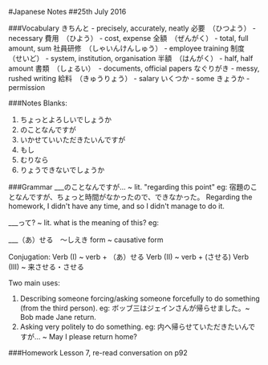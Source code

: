 #Japanese Notes
##25th July 2016

###Vocabulary
きちんと - precisely, accurately, neatly
必要　（ひつよう） - necessary
費用　（ひよう） - cost, expense
全額　（ぜんがく） - total, full amount, sum
社員研修　（しゃいんけんしゅう） - employee training
制度　（せいど） - system, institution, organisation
半額　（はんがく） - half, half amount
書類　（しょるい）　- documents, official papers
なぐりがき - messy, rushed writing
給料　（きゅうりょう） - salary
いくつか - some
きょうか - permission

###Notes
Blanks:
1. ちょっとよろしいでしょうか
2. のことなんですが
3. いかせていいただきたいんですが
4. もし
5. むりなら
6. りょうできないでしょうか

###Grammar
___のことなんですが... ~ lit. "regarding this point"
eg: 宿題のことなんですが、ちょっと時間がなかったので、できなかった。
Regarding the homework, I didn't have any time, and so I didn't manage to do it.


___って? ~ lit. what is the meaning of this?
eg: 


___（あ）せる　～しえき form ~ causative form

Conjugation:
Verb (I)   ~ verb + （あ）せる
Verb (II)  ~ verb + (させる)
Verb (III) ~ 来させる・させる

Two main uses:
1. Describing someone forcing/asking someone forcefully to do something (from the third person).
   eg: ボッブ三はジェインさんが帰らせました。~ Bob made Jane return.
2. Asking very politely to do something.
   eg: 内へ帰らせていただきたいんですが... ~ May I please return home?

###Homework
Lesson 7, re-read conversation on p92
        
